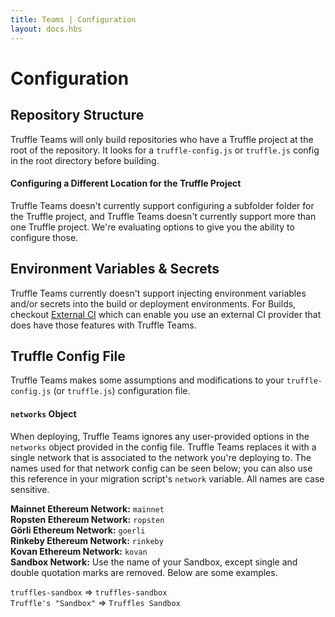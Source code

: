 ```yaml
---
title: Teams | Configuration
layout: docs.hbs
---
```

# Configuration

## Repository Structure

Truffle Teams will only build repositories who have a Truffle project at the root of the repository. It looks for a `truffle-config.js` or `truffle.js` config in the root directory before building.

[comment]: <> (I'm using #### instead of ### because the styling of ### doesn't differ much from ##)
#### Configuring a Different Location for the Truffle Project

Truffle Teams doesn't currently support configuring a subfolder folder for the Truffle project, and Truffle Teams doesn't currently support more than one Truffle project. We're evaluating options to give you the ability to configure those.

## Environment Variables & Secrets

Truffle Teams currently doesn't support injecting environment variables and/or secrets into the build or deployment environments. For Builds, checkout [External CI](/docs/teams/testing/external-ci) which can enable you use an external CI provider that does have those features with Truffle Teams.

## Truffle Config File

Truffle Teams makes some assumptions and modifications to your `truffle-config.js` (or `truffle.js`) configuration file.

#### `networks` Object

When deploying, Truffle Teams ignores any user-provided options in the `networks` object provided in the config file. Truffle Teams replaces it with a single network that is associated to the network you're deploying to. The names used for that network config can be seen below; you can also use this reference in your migration script's `network` variable. All names are case sensitive.

**Mainnet Ethereum Network:** `mainnet`<br/>
**Ropsten Ethereum Network:** `ropsten`<br/>
**Görli Ethereum Network:** `goerli`<br/>
**Rinkeby Ethereum Network:** `rinkeby`<br/>
**Kovan Ethereum Network:** `kovan`<br/>
**Sandbox Network:** Use the name of your Sandbox, except single and double quotation marks are removed. Below are some examples.

`truffles-sandbox` => `truffles-sandbox`<br/>
`Truffle's "Sandbox"` => `Truffles Sandbox`
